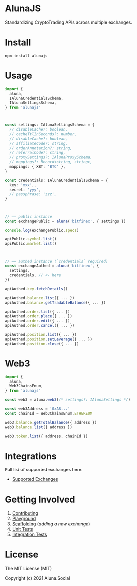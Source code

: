 # AlunaJS

Standardizing CryptoTrading APIs across multiple exchanges.

# Install

```
npm install alunajs
```

# Usage

```ts
import {
  aluna,
  IAlunaCredentialsSchema,
  IAlunaSettingsSchema,
} from 'alunajs'



const settings: IAlunaSettingsSchema = {
  // disableCache?: boolean,
  // cacheTtlInSeconds?: number,
  // disableCache?: boolean,
  // affiliateCode?: string,
  // orderAnnotation?: string,
  // referralCode?: string,
  // proxySettings?: IAlunaProxySchema,
  // mappings?: Record<string, string>,
  mappings: { XBT: 'BTC' },
}

const credentials: IAlunaCredentialsSchema = {
  key: 'xxx',,
  secret: 'yyy',
  // passphrase: 'zzz',
}



// —— public instance
const exchangePublic = aluna('bitfinex', { settings })

console.log(exchangePublic.specs)

apiPublic.symbol.list()
apiPublic.market.list()



// —— authed instance (`credentials` required)
const exchangeAuthed = aluna('bitfinex', {
  settings,
  credentials, // <- here
})

apiAuthed.key.fetchDetails()

apiAuthed.balance.list({ ... })
apiAuthed.balance.getTradableBalance({ ... })

apiAuthed.order.list({ ... })
apiAuthed.order.place({ ... })
apiAuthed.order.edit({ ... })
apiAuthed.order.cancel({ ... })

apiAuthed.position.list({ ... })
apiAuthed.position.setLeverage({ ... })
apiAuthed.position.close({ ... })

```

# Web3

```ts
import {
  aluna,
  Web3ChainsEnum,
} from 'alunajs'

const web3 = aluna.web3(/* settings?: IAlunaSettings */)

const web3Address = '0xA8...'
const chainId = Web3ChainsEnum.ETHEREUM

web3.balance.getTotalBalance({ address })
web3.balance.list({ address })

web3.token.list({ address, chainId })
```


# Integrations

Full list of supported exchanges here:
 - [Supported Exchanges](docs/exchanges-table.md)


# Getting Involved

 1. [Contributing](docs/contributing.md)
 1. [Playground](.playground)
 1. [Scaffolding](.scaffolding) (_adding a new exchange_)
 1. [Unit Tests](test)
 1. [Integration Tests](test/e2e)


# License

The MIT License (MIT)

Copyright (c) 2021 Aluna.Social

